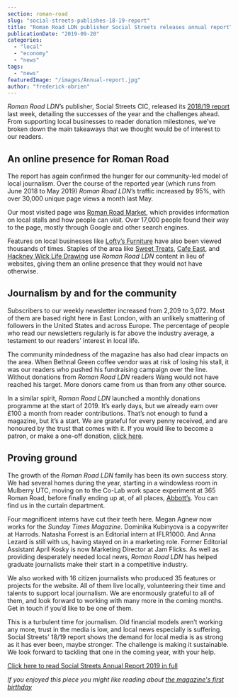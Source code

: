 ```yaml
---
section: roman-road
slug: "social-streets-publishes-18-19-report"
title: "Roman Road LDN publisher Social Streets releases annual report"
publicationDate: "2019-09-20"
categories: 
  - "local"
  - "economy"
  - "news"
tags: 
  - "news"
featuredImage: "/images/Annual-report.jpg"
author: "frederick-obrien"
---
```


_Roman Road LDN_’s publisher, Social Streets CIC, released its [2018/19 report](https://socialstreets.co/about/) last week, detailing the successes of the year and the challenges ahead. From supporting local businesses to reader donation milestones, we’ve broken down the main takeaways that we thought would be of interest to our readers. 

## An online presence for Roman Road

The report has again confirmed the hunger for our community-led model of local journalism. Over the course of the reported year (which runs from June 2018 to May 2019) _Roman Road LDN_’s traffic increased by 95%, with over 30,000 unique page views a month last May. 

Our most visited page was [Roman Road Market](https://romanroadlondon.com/market/), which provides information on local stalls and how people can visit. Over 17,000 people found their way to the page, mostly through Google and other search engines. 

Features on local businesses like [Lofty’s Furniture](https://romanroadlondon.com/loftys-furniture-shop/) have also been viewed thousands of times. Staples of the area like [Sweet Treats](https://romanroadlondon.com/sweet-treats-sweet-shop/), [Cafe East](https://romanroadlondon.com/cafe-east-roman-road-mustafa-has-interview/), and [Hackney Wick Life Drawing](https://romanroadlondon.com/hackney-wick-life-drawing-fifty-two-exhibition/) use _Roman Road LDN_ content in lieu of websites, giving them an online presence that they would not have otherwise.

## Journalism by and for the community

Subscribers to our weekly newsletter increased from 2,209 to 3,072. Most of them are based right here in East London, with an unlikely smattering of followers in the United States and across Europe. The percentage of people who read our newsletters regularly is far above the industry average, a testament to our readers’ interest in local life. 

The community mindedness of the magazine has also had clear impacts on the area. When Bethnal Green coffee vendor was at risk of losing his stall, it was our readers who pushed his fundraising campaign over the line. Without donations from _Roman Road LDN_ readers Wang would not have reached his target. More donors came from us than from any other source.

In a similar spirit, _Roman Road LDN_ launched a monthly donations programme at the start of 2019. It’s early days, but we already earn over £100 a month from reader contributions. That’s not enough to fund a magazine, but it’s a start. We are grateful for every penny received, and are honoured by the trust that comes with it. If you would like to become a patron, or make a one-off donation, [click here](https://romanroadlondon.com/support-us/). 

## Proving ground

The growth of the _Roman Road LDN_ family has been its own success story. We had several homes during the year, starting in a windowless room in Mulberry UTC, moving on to the Co-Lab work space experiment at 365 Roman Road, before finally ending up at, of all places, [Abbott’s](https://romanroadlondon.com/abbotts-flooring-family-interview/). You can find us in the curtain department. 

Four magnificent interns have cut their teeth here. Megan Agnew now works for the _Sunday Times Magazine_. Dominika Kubinyova is a copywriter at Harrods. Natasha Forrest is an Editorial intern at IFLR1000. And Anna Lezard is still with us, having stayed on in a marketing role. Former Editorial Assistant April Kosky is now Marketing Director at Jam Flicks. As well as providing desperately needed local news, _Roman Road LDN_ has helped graduate journalists make their start in a competitive industry. 

We also worked with 16 citizen journalists who produced 35 features or projects for the website. All of them live locally, volunteering their time and talents to support local journalism. We are enormously grateful to all of them, and look forward to working with many more in the coming months. Get in touch if you’d like to be one of them. 

This is a turbulent time for journalism. Old financial models aren’t working any more, trust in the media is low, and local news especially is suffering. Social Streets’ 18/19 report shows the demand for local media is as strong as it has ever been, maybe stronger. The challenge is making it sustainable. We look forward to tackling that one in the coming year, with your help.

[Click here to read Social Streets Annual Report 2019 in full](https://socialstreets.co/wp-content/uploads/2019/09/Social-Streets-Annual-Report-YE2019-web.pdf)

_If you enjoyed this piece you might like reading about [the magazine's first birthday](https://romanroadlondon.com/first-year-shows-hunger-for-local-journalism/)_
